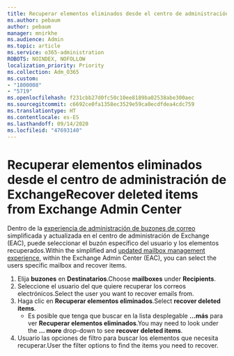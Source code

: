 ```yaml
---
title: Recuperar elementos eliminados desde el centro de administración de Exchange
ms.author: pebaum
author: pebaum
manager: mnirkhe
ms.audience: Admin
ms.topic: article
ms.service: o365-administration
ROBOTS: NOINDEX, NOFOLLOW
localization_priority: Priority
ms.collection: Adm_O365
ms.custom:
- "1800008"
- "5719"
ms.openlocfilehash: f231cbb27d0fc50c10ee8189ba02538abe300aec
ms.sourcegitcommit: c6692ce0fa1358ec3529e59ca0ecdfdea4cdc759
ms.translationtype: HT
ms.contentlocale: es-ES
ms.lasthandoff: 09/14/2020
ms.locfileid: "47693140"
---
```

# <a name="recover-deleted-items-from-exchange-admin-center"></a><span data-ttu-id="e419f-102">Recuperar elementos eliminados desde el centro de administración de Exchange</span><span class="sxs-lookup"><span data-stu-id="e419f-102">Recover deleted items from Exchange Admin Center</span></span>

<span data-ttu-id="e419f-103">Dentro de la [experiencia de administración de buzones de correo](https://admin.exchange.microsoft.com/#/mailboxes) simplificada y actualizada en el centro de administración de Exchange (EAC), puede seleccionar el buzón específico del usuario y los elementos recuperados.</span><span class="sxs-lookup"><span data-stu-id="e419f-103">Within the simplified and [updated mailbox management experience](https://admin.exchange.microsoft.com/#/mailboxes), within the Exchange Admin Center (EAC), you can select the users specific mailbox and recover items.</span></span>

1. <span data-ttu-id="e419f-104">Elija **buzones** en **Destinatarios**.</span><span class="sxs-lookup"><span data-stu-id="e419f-104">Choose **mailboxes** under **Recipients**.</span></span>
2. <span data-ttu-id="e419f-105">Seleccione el usuario del que quiere recuperar los correos electrónicos.</span><span class="sxs-lookup"><span data-stu-id="e419f-105">Select the user you want to recover emails from.</span></span>
3. <span data-ttu-id="e419f-106">Haga clic en **Recuperar elementos eliminados**.</span><span class="sxs-lookup"><span data-stu-id="e419f-106">Select **recover deleted items**.</span></span>
    - <span data-ttu-id="e419f-107">Es posible que tenga que buscar en la lista desplegable **...más** para ver **Recuperar elementos eliminados**.</span><span class="sxs-lookup"><span data-stu-id="e419f-107">You may need to look under the **… more** drop-down to see **recover deleted items**.</span></span>
4. <span data-ttu-id="e419f-108">Usuario las opciones de filtro para buscar los elementos que necesita recuperar.</span><span class="sxs-lookup"><span data-stu-id="e419f-108">User the filter options to find the items you need to recover.</span></span>
